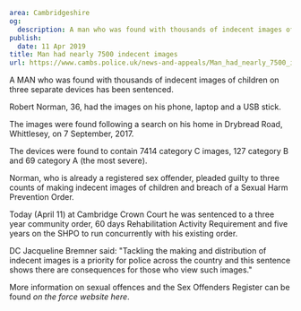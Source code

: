 ```yaml
area: Cambridgeshire
og:
  description: A man who was found with thousands of indecent images of children on three separate devices has been sentenced.
publish:
  date: 11 Apr 2019
title: Man had nearly 7500 indecent images
url: https://www.cambs.police.uk/news-and-appeals/Man_had_nearly_7500_indecent_images
```

A MAN who was found with thousands of indecent images of children on three separate devices has been sentenced.

Robert Norman, 36, had the images on his phone, laptop and a USB stick.

The images were found following a search on his home in Drybread Road, Whittlesey, on 7 September, 2017.

The devices were found to contain 7414 category C images, 127 category B and 69 category A (the most severe).

Norman, who is already a registered sex offender, pleaded guilty to three counts of making indecent images of children and breach of a Sexual Harm Prevention Order.

Today (April 11) at Cambridge Crown Court he was sentenced to a three year community order, 60 days Rehabilitation Activity Requirement and five years on the SHPO to run concurrently with his existing order.

DC Jacqueline Bremner said: "Tackling the making and distribution of indecent images is a priority for police across the country and this sentence shows there are consequences for those who view such images."

More information on sexual offences and the Sex Offenders Register can be found _on the force website here_.
